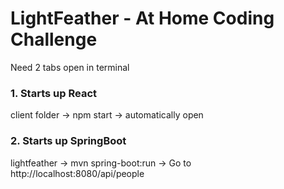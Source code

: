 # LightFeather - At Home Coding Challenge

Need 2 tabs open in terminal

### 1. Starts up React
client folder -> npm start -> automatically open

### 2. Starts up SpringBoot
lightfeather -> mvn spring-boot:run -> Go to http://localhost:8080/api/people
